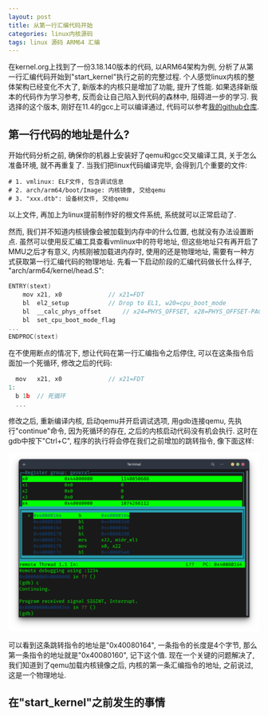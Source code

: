 ```yaml
---
layout: post
title: 从第一行汇编代码开始
categories: linux内核源码
tags: linux 源码 ARM64 汇编
---
```


在kernel.org上找到了一份3.18.140版本的代码, 以ARM64架构为例, 分析了从第一行汇编代码开始到"start_kernel"执行之前的完整过程. 个人感觉linux内核的整体架构已经变化不大了, 新版本的内核只是增加了功能, 提升了性能. 如果选择新版本的代码作为学习参考, 反而会让自己陷入到代码的森林中, 阻碍进一步的学习. 我选择的这个版本, 刚好在11.4的gcc上可以编译通过, 代码可以参考[我的github仓库](https://github.com/junan76/linux-3.18.140).

## 第一行代码的地址是什么?

开始代码分析之前, 确保你的机器上安装好了qemu和gcc交叉编译工具, 关于怎么准备环境, 就不再重复了. 当我们把linux代码编译完毕, 会得到几个重要的文件:
```shell
# 1. vmlinux: ELF文件, 包含调试信息
# 2. arch/arm64/boot/Image: 内核镜像, 交给qemu
# 3. "xxx.dtb": 设备树文件, 交给qemu
```
以上文件, 再加上为linux提前制作好的根文件系统, 系统就可以正常启动了.

然而, 我们并不知道内核镜像会被加载到内存中的什么位置, 也就没有办法设置断点. 虽然可以使用反汇编工具查看vmlinux中的符号地址, 但这些地址只有再开启了MMU之后才有意义, 内核刚被加载进内存时, 使用的还是物理地址, 需要有一种方式获取第一行汇编代码的物理地址. 先看一下启动阶段的汇编代码做长什么样子, "arch/arm64/kernel/head.S":
```c
ENTRY(stext)
	mov	x21, x0				// x21=FDT
	bl	el2_setup			// Drop to EL1, w20=cpu_boot_mode
	bl	__calc_phys_offset		// x24=PHYS_OFFSET, x28=PHYS_OFFSET-PAGE_OFFSET
	bl	set_cpu_boot_mode_flag
...
ENDPROC(stext)
```
在不使用断点的情况下, 想让代码在第一行汇编指令之后停住, 可以在这条指令后面加一个死循环, 修改之后的代码:
```c
  mov	x21, x0				// x21=FDT
1:
  b 1b  // 死循环
  ...
```

修改之后, 重新编译内核, 启动qemu并开启调试选项, 用gdb连接qemu, 先执行"continue"命令, 因为死循环的存在, 之后的内核启动代码没有机会执行. 这时在gdb中按下"Ctrl+C", 程序的执行将会停在我们之前增加的跳转指令, 像下面这样:

![alt text](<../assets/img/posts/2024-03-05-linux内核源码分析1/1.png>)

可以看到这条跳转指令的地址是"0x40080164", 一条指令的长度是4个字节, 那么第一条指令的地址就是"0x40080160", 记下这个值. 现在一个关键的问题解决了, 我们知道到了qemu加载内核镜像之后, 内核的第一条汇编指令的地址, 之前说过, 这是一个物理地址.

## 在"start_kernel"之前发生的事情

